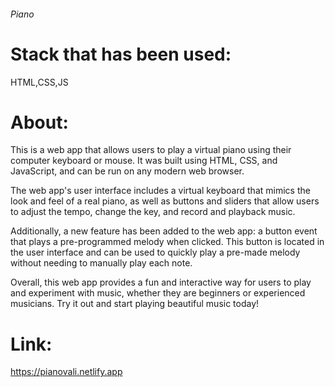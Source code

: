 ###### Piano

# Stack that has been used:

  HTML,CSS,JS



# About:


This is a web app that allows users to play a virtual piano using their computer keyboard or mouse. 
It was built using HTML, CSS, and JavaScript, and can be run on any modern web browser.

The web app's user interface includes a virtual keyboard that mimics the look and feel of a real piano,
as well as buttons and sliders that allow users to adjust the tempo, change the key, and record and playback music.

Additionally, a new feature has been added to the web app: a button event that plays a pre-programmed melody when clicked. 
This button is located in the user interface and can be used to quickly play a pre-made melody without needing to manually play each note.

Overall, this web app provides a fun and interactive way for users to play and experiment with music, 
whether they are beginners or experienced musicians. 
Try it out and start playing beautiful music today!


# Link:

https://pianovali.netlify.app
